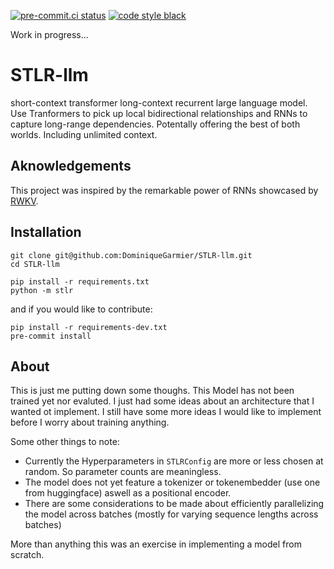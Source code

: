 [![pre-commit.ci status](https://results.pre-commit.ci/badge/github/DominiqueGarmier/STLR-llm/main.svg)](https://results.pre-commit.ci/latest/github/DominiqueGarmier/STLR-llm/main) [![code style black](https://img.shields.io/badge/code%20style-black-000000.svg)](https://github.com/psf/black)

Work in progress...

# STLR-llm

short-context transformer long-context recurrent large language model. Use Tranformers to pick up local bidirectional relationships and RNNs to capture long-range dependencies. Potentally offering the best of both worlds. Including unlimited context.

## Aknowledgements

This project was inspired by the remarkable power of RNNs showcased by [RWKV](https://github.com/BlinkDL/RWKV-LM).

## Installation

```
git clone git@github.com:DominiqueGarmier/STLR-llm.git
cd STLR-llm

pip install -r requirements.txt
python -m stlr
```

and if you would like to contribute:

```
pip install -r requirements-dev.txt
pre-commit install
```

## About

This is just me putting down some thoughs. This Model has not been trained yet nor evaluted. I just had some ideas about an architecture that I wanted ot implement. I still have some more ideas I would like to implement before I worry about training anything.

Some other things to note:

- Currently the Hyperparameters in `STLRConfig` are more or less chosen at random. So parameter counts are meaningless.
- The model does not yet feature a tokenizer or tokenembedder (use one from huggingface) aswell as a positional encoder.
- There are some considerations to be made about efficiently parallelizing the model across batches (mostly for varying sequence lengths across batches)

More than anything this was an exercise in implementing a model from scratch.
